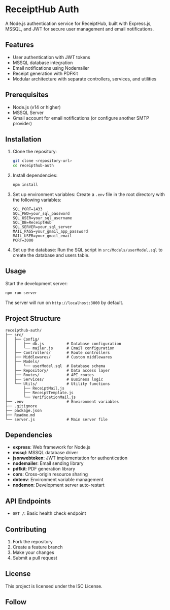 # ReceiptHub Auth

A Node.js authentication service for ReceiptHub, built with Express.js, MSSQL, and JWT for secure user management and email notifications.

## Features

- User authentication with JWT tokens
- MSSQL database integration
- Email notifications using Nodemailer
- Receipt generation with PDFKit
- Modular architecture with separate controllers, services, and utilities

## Prerequisites

- Node.js (v14 or higher)
- MSSQL Server
- Gmail account for email notifications (or configure another SMTP provider)

## Installation

1. Clone the repository:
   ```bash
   git clone <repository-url>
   cd receipthub-auth
   ```

2. Install dependencies:
   ```bash
   npm install
   ```

3. Set up environment variables:
   Create a `.env` file in the root directory with the following variables:
   ```
   SQL_PORT=1433
   SQL_PWD=your_sql_password
   SQL_USER=your_sql_username
   SQL_DB=ReceiptHub
   SQL_SERVER=your_sql_server
   MAIL_PASS=your_gmail_app_password
   MAIL_USER=your_gmail_email
   PORT=3000
   ```

4. Set up the database:
   Run the SQL script in `src/Models/userModel.sql` to create the database and users table.

## Usage

Start the development server:
```bash
npm run server
```

The server will run on `http://localhost:3000` by default.

## Project Structure

```
receipthub-auth/
├── src/
│   ├── Config/
│   │   ├── db.js          # Database configuration
│   │   └── mailer.js      # Email configuration
│   ├── Controllers/       # Route controllers
│   ├── Middlewares/       # Custom middlewares
│   ├── Models/
│   │   └── userModel.sql  # Database schema
│   ├── Repository/        # Data access layer
│   ├── Routes/            # API routes
│   ├── Services/          # Business logic
│   └── Utils/             # Utility functions
│       ├── ReceiptMail.js
│       ├── ReceiptTemplate.js
│       └── VerificationMail.js
├── .env                   # Environment variables
├── .gitignore
├── package.json
├── Readme.md
└── server.js              # Main server file
```

## Dependencies

- **express**: Web framework for Node.js
- **mssql**: MSSQL database driver
- **jsonwebtoken**: JWT implementation for authentication
- **nodemailer**: Email sending library
- **pdfkit**: PDF generation library
- **cors**: Cross-origin resource sharing
- **dotenv**: Environment variable management
- **nodemon**: Development server auto-restart

## API Endpoints

- `GET /`: Basic health check endpoint

## Contributing

1. Fork the repository
2. Create a feature branch
3. Make your changes
4. Submit a pull request

## License

This project is licensed under the ISC License.

## Follow

 
